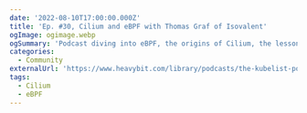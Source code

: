 ```yaml
---
date: '2022-08-10T17:00:00.000Z'
title: 'Ep. #30, Cilium and eBPF with Thomas Graf of Isovalent'
ogImage: ogimage.webp
ogSummary: 'Podcast diving into eBPF, the origins of Cilium, the lessons learned while creating it in the open, and insights on kernel development'
categories:
  - Community
externalUrl: 'https://www.heavybit.com/library/podcasts/the-kubelist-podcast/ep-30-cilium-and-ebpf-with-thomas-graf-of-isovalent?'
tags:
  - Cilium
  - eBPF
---
```

